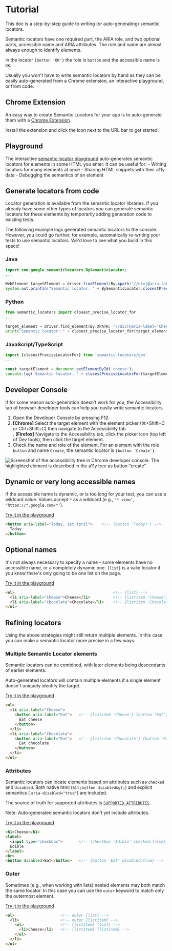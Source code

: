 # Tutorial

This doc is a step-by-step guide to writing (or auto-generating) semantic
locators.

Semantic locators have one required part, the ARIA role, and two optional parts,
accessible name and ARIA attributes. The role and name are almost always enough
to identify elements.

In the locator `{button 'OK'}` the role is `button` and the accessible name is
`OK`.

Usually you won't have to write semantic locators by hand as they can be easily
auto-generated from a Chrome extension, an interactive playground, or from code.

## Chrome Extension

An easy way to create Semantic Locators for your app is to auto-generate them
with a
[Chrome Extension](https://chrome.google.com/webstore/detail/semantic-locators/cgjejnjgdbcogfgamjebgceckcmfcmji).

Install the extension and click the icon next to the URL bar to get started.

## Playground

The interactive
[semantic locator playground](https://google.github.io/semantic-locators/playground)
auto-generates semantic locators for elements in some HTML you enter. It can be
useful for: - Writing locators for many elements at once - Sharing HTML snippets
with their a11y data - Debugging the semantics of an element

## Generate locators from code

Locator generation is available from the semantic locator libraries. If you
already have some other types of locators you can generate semantic locators for
these elements by temporarily adding generation code to existing tests.

The following example logs generated semantic locators to the console. However,
you could go further, for example, automatically re-writing your tests to use
semantic locators. We'd love to see what you build in this space!

### Java

```java
import com.google.semanticlocators.BySemanticLocator;
...

WebElement targetElement = driver.findElement(By.xpath("//div[@aria-label='Cheese']"));
System.out.println("Semantic locator: " + BySemanticLocator.closestPreciseLocatorFor(targetElement));
```

### Python

```python
from semantic_locators import closest_precise_locator_for
...

target_element = driver.find_element(By.XPATH, "//div[@aria-label='Cheese']");
print("Semantic locator: " + closest_precise_locator_for(target_element));
```

### JavaScript/TypeScript

```javascript
import {closestPreciseLocatorFor} from 'semantic-locators/gen'
...

const targetElement = document.getElementById('cheese');
console.log('Semantic locator: ' + closestPreciseLocatorFor(targetElement));
```

## Developer Console

If for some reason auto-generation doesn't work for you, the Accessibility tab
of browser developer tools can help you easily write semantic locators.

1.  Open the Developer Console by pressing F12.
2.  **[Chrome]** Select the target element with the element picker (⌘+Shift+C or
    Ctrl+Shift+C) then navigate to the Accessibility tab.<br />.
    **[Firefox]** Navigate to the Accessibility tab, click the picker icon (top left
    of Dev tools), then click the target element.
3.  Check the name and role of the element. For an element with the role
    `button` and name `Create`, the semantic locator is `{button 'Create'}`.

![Screenshot of the accessibility tree in Chrome developer console. The
highlighted element is described in the a11y tree as button
"create"](assets/a11y_tree.png)

## Dynamic or very long accessible names

If the accessible name is dynamic, or is too long for your test, you can use a
wildcard value. Values accept `*` as a wildcard (e.g., `'* view'`,
`'https://*.google.com/*'`).

[Try it in the playground](https://google.github.io/semantic-locators/playground?input=PGJ1dHRvbiBhcmlhLWxhYmVsPSJUb2RheSwgMXN0IEFwcmlsIj4gICAgPCEtLSB7YnV0dG9uICdUb2RheSonfSAtLT4KICBUb2RheQo8L2J1dHRvbj4%3D&includeTextNodes=false)

```html
<button aria-label="Today, 1st April">    <!-- {button 'Today*'} -->
  Today
</button>
```

## Optional names

It's not always necessary to specify a name - some elements have no accessible
name, or a completely dynamic one. `{list}` is a valid locator if you know
there's only going to be one list on the page.

[Try it in the playground](https://google.github.io/semantic-locators/playground?input=PHVsPiAgICAgICAgICAgICAgICAgICAgICAgICAgICAgICAgICAgICAgICAgICA8IS0tIHtsaXN0fSAtLT4KICA8bGkgYXJpYS1sYWJlbD0iQ2hlZXNlIj5DaGVlc2U8L2xpPiAgICAgICAgICA8IS0tIHtsaXN0aXRlbSAnQ2hlZXNlJ30gLS0%2BCiAgPGxpIGFyaWEtbGFiZWw9IkNob2NvbGF0ZSI%2BQ2hvY29sYXRlPC9saT4gICAgPCEtLSB7bGlzdGl0ZW0gJ0Nob2NvbGF0ZSd9IC0tPgo8L3VsPg%3D%3D&includeTextNodes=false)

```html
<ul>                                           <!-- {list} -->
  <li aria-label="Cheese">Cheese</li>          <!-- {listitem 'Cheese'} -->
  <li aria-label="Chocolate">Chocolate</li>    <!-- {listitem 'Chocolate'} -->
</ul>
```

## Refining locators

Using the above strategies might still return multiple elements. In this case
you can make a semantic locator more precise in a few ways.

### Multiple Semantic Locator elements

Semantic locators can be combined, with later elements being descendants of
earlier elements.

Auto-generated locators will contain multiple elements if a single element
doesn't uniquely identify the target.

[Try it in the playground](https://google.github.io/semantic-locators/playground?input=PHVsPgogIDxsaSBhcmlhLWxhYmVsPSJDaGVlc2UiPgogICAgPGJ1dHRvbiBhcmlhLWxhYmVsPSJFYXQiPiAgIDwhLS0ge2xpc3RpdGVtICdDaGVlc2UnfSB7YnV0dG9uICdFYXQnfSAtLT4KICAgICAgRWF0IGNoZWVzZQogICAgPC9idXR0b24%2BCiAgPC9saT4KICA8bGkgYXJpYS1sYWJlbD0iQ2hvY29sYXRlIj4KICAgIDxidXR0b24gYXJpYS1sYWJlbD0iRWF0Ij4gICA8IS0tIHtsaXN0aXRlbSAnQ2hvY29sYXRlJ30ge2J1dHRvbiAnRWF0J30gLS0%2BCiAgICAgIEVhdCBjaG9jb2xhdGUKICAgIDwvYnV0dG9uPgogIDwvbGk%2BCjwvdWw%2B&includeTextNodes=false)

```html
<ul>
  <li aria-label="Cheese">
    <button aria-label="Eat">   <!-- {listitem 'Cheese'} {button 'Eat'} -->
      Eat cheese
    </button>
  </li>
  <li aria-label="Chocolate">
    <button aria-label="Eat">   <!-- {listitem 'Chocolate'} {button 'Eat'} -->
      Eat chocolate
    </button>
  </li>
</ul>
```

### Attributes

Semantic locators can locate elements based on attributes such as `checked` and
`disabled`. Both native html (`&lt;button disabled&gt;`) and explicit semantics
( `aria-disabled="true"`) are included.

The source of truth for supported attributes is
[`SUPPORTED_ATTRIBUTES`](https://github.com/google/semantic-locators/search?q=SUPPORTED_ATTRIBUTES+filename%3Atypes.ts).

Note: Auto-generated semantic locators don't yet include attributes.

[Try it in the playground](https://google.github.io/semantic-locators/playground?input=PCEtLSBOb3RlOiBUaGUgYXV0by1nZW5lcmF0ZWQgbG9jYXRvcnMgYmVsb3cgZG9uJ3QgeWV0IGluY2x1ZGUgYXR0cmlidXRlcyAtLT4KCjxoMT5DaGVlc2U8L2gxPgo8bGFiZWw%2BCiAgPGlucHV0IHR5cGU9ImNoZWNrYm94Ij4gICAgICAgPCEtLSB7Y2hlY2tib3ggJ0VkaWJsZScgY2hlY2tlZDpmYWxzZX0gLS0%2BCiAgRWRpYmxlCjwvbGFiZWw%2BCjxicj4KPGJ1dHRvbiBkaXNhYmxlZD5FYXQ8L2J1dHRvbj4gICA8IS0tIHtidXR0b24gJ0VhdCcgZGlzYWJsZWQ6dHJ1ZX0gLS0%2B&includeTextNodes=false)

```html
<h1>Cheese</h1>
<label>
  <input type="checkbox">       <!-- {checkbox 'Edible' checked:false} -->
  Edible
</label>
<br>
<button disabled>Eat</button>   <!-- {button 'Eat' disabled:true} -->
```

### Outer

Sometimes (e.g., when working with lists) nested elements may both match the
same locator. In this case you can use the `outer` keyword to match only the
outermost element.

[Try it in the playground](https://google.github.io/semantic-locators/playground?input=PHVsPiAgICAgICAgICAgICAgICAgICAgPCEtLSBvdXRlciB7bGlzdH0gLS0%2BCiAgPGxpPiAgICAgICAgICAgICAgICAgIDwhLS0gb3V0ZXIge2xpc3RpdGVtfSAtLT4KICAgIDx1bD4gICAgICAgICAgICAgICAgPCEtLSB7bGlzdGl0ZW19IHtsaXN0fSAtLT4KICAgICAgPGxpPkNoZWVzZTwvbGk%2BICAgPCEtLSB7bGlzdGl0ZW19IHtsaXN0aXRlbX0gLS0%2BCiAgICA8L3VsPgogIDwvbGk%2BCjwvdWw%2B&includeTextNodes=false)

```html
<ul>                    <!-- outer {list} -->
  <li>                  <!-- outer {listitem} -->
    <ul>                <!-- {listitem} {list} -->
      <li>Cheese</li>   <!-- {listitem} {listitem} -->
    </ul>
  </li>
</ul>
```
